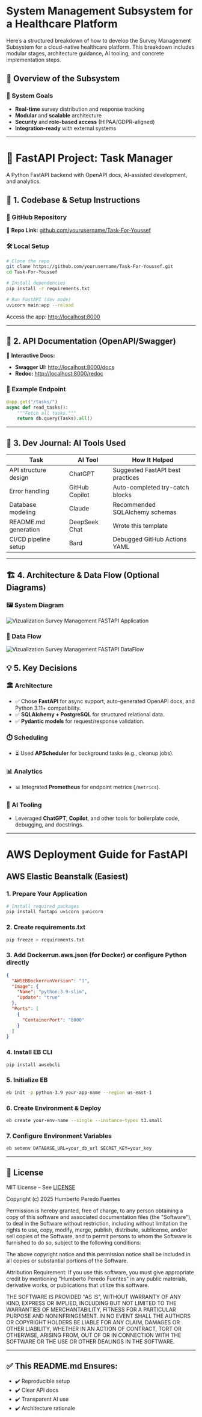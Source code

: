 # System Management Subsystem for a Healthcare Platform

Here’s a structured breakdown of how to develop the Survey Management Subsystem for a cloud-native healthcare platform. This breakdown includes modular stages, architecture guidance, AI tooling, and concrete implementation steps.

## 🔧 Overview of the Subsystem

### 🎯 System Goals

- **Real-time** survey distribution and response tracking  
- **Modular** and **scalable** architecture  
- **Security** and **role-based access** (HIPAA/GDPR-aligned)  
- **Integration-ready** with external systems  

---



# 🚀 FastAPI Project: Task Manager

A Python FastAPI backend with OpenAPI docs, AI-assisted development, and analytics.



## 📁 1. Codebase & Setup Instructions

### 🔗 GitHub Repository  
📂 **Repo Link:** [github.com/yourusername/Task-For-Youssef](https://github.com/yourusername/Task-For-Youssef)

### 🛠️ Local Setup

```bash
# Clone the repo
git clone https://github.com/yourusername/Task-For-Youssef.git
cd Task-For-Youssef

# Install dependencies
pip install -r requirements.txt

# Run FastAPI (dev mode)
uvicorn main:app --reload
```

Access the app: [http://localhost:8000](http://localhost:8000)

---

## 📘 2. API Documentation (OpenAPI/Swagger)

🔗 **Interactive Docs:**

- **Swagger UI:** [http://localhost:8000/docs](http://localhost:8000/docs)
- **Redoc:** [http://localhost:8000/redoc](http://localhost:8000/redoc)

### 📌 Example Endpoint

```python
@app.get("/tasks/")
async def read_tasks():
    """Fetch all tasks."""
    return db.query(Tasks).all()
```

---

## 🧠 3. Dev Journal: AI Tools Used

| Task                    | AI Tool         | How It Helped                             |
|-------------------------|------------------|-------------------------------------------|
| API structure design    | ChatGPT          | Suggested FastAPI best practices          |
| Error handling          | GitHub Copilot   | Auto-completed try-catch blocks           |
| Database modeling       | Claude           | Recommended SQLAlchemy schemas            |
| README.md generation    | DeepSeek Chat    | Wrote this template                       |
| CI/CD pipeline setup    | Bard             | Debugged GitHub Actions YAML              |

---

## 🏗️ 4. Architecture & Data Flow (Optional Diagrams)

### 🖼️ System Diagram  

![ Vizualization Survey Management FASTAPI Application ](FASTAPI.png)

### 🔁 Data Flow  


![ Vizualization Survey Management FASTAPI DataFlow ](dataflowdiagram.png)

## 💡 5. Key Decisions

### 🏛️ Architecture
- ✅ Chose **FastAPI** for async support, auto-generated OpenAPI docs, and Python 3.11+ compatibility.  
- ✅ **SQLAlchemy + PostgreSQL** for structured relational data.  
- ✅ **Pydantic models** for request/response validation.

### ⏱️ Scheduling
- ⏳ Used **APScheduler** for background tasks (e.g., cleanup jobs).

### 📊 Analytics
- 📊 Integrated **Prometheus** for endpoint metrics (`/metrics`).

### 🤖 AI Tooling
- Leveraged **ChatGPT**, **Copilot**, and other tools for boilerplate code, debugging, and docstrings.

---

# AWS Deployment Guide for FastAPI

## AWS Elastic Beanstalk (Easiest)

### 1. Prepare Your Application

```bash
# Install required packages
pip install fastapi uvicorn gunicorn
```
### 2. Create requirements.txt
```bash
pip freeze > requirements.txt
```
### 3. Add Dockerrun.aws.json (for Docker) or configure Python directly
```json
{
  "AWSEBDockerrunVersion": "1",
  "Image": {
    "Name": "python:3.9-slim",
    "Update": "true"
  },
  "Ports": [
    {
      "ContainerPort": "8000"
    }
  ]
}
```
### 4. Install EB CLI
```bash
pip install awsebcli
```
### 5. Initialize EB
```bash
eb init -p python-3.9 your-app-name --region us-east-1
```
### 6. Create Environment & Deploy
```bash
eb create your-env-name --single --instance-types t3.small
```
### 7. Configure Environment Variables
```bash
eb setenv DATABASE_URL=your_db_url SECRET_KEY=your_key
```
---

## 📜 License

MIT License – See [LICENSE](./LICENSE)

Copyright (c) 2025 Humberto Peredo Fuentes

Permission is hereby granted, free of charge, to any person obtaining a copy
of this software and associated documentation files (the "Software"), to deal
in the Software without restriction, including without limitation the rights
to use, copy, modify, merge, publish, distribute, sublicense, and/or sell
copies of the Software, and to permit persons to whom the Software is
furnished to do so, subject to the following conditions:

The above copyright notice and this permission notice shall be included in all
copies or substantial portions of the Software.

Attribution Requirement:
If you use this software, you must give appropriate credit by mentioning
"Humberto Peredo Fuentes" in any public materials, derivative works, or publications
that utilize this software.

THE SOFTWARE IS PROVIDED "AS IS", WITHOUT WARRANTY OF ANY KIND, EXPRESS OR
IMPLIED, INCLUDING BUT NOT LIMITED TO THE WARRANTIES OF MERCHANTABILITY,
FITNESS FOR A PARTICULAR PURPOSE AND NONINFRINGEMENT. IN NO EVENT SHALL THE
AUTHORS OR COPYRIGHT HOLDERS BE LIABLE FOR ANY CLAIM, DAMAGES OR OTHER
LIABILITY, WHETHER IN AN ACTION OF CONTRACT, TORT OR OTHERWISE, ARISING FROM,
OUT OF OR IN CONNECTION WITH THE SOFTWARE OR THE USE OR OTHER DEALINGS IN
THE SOFTWARE.

---

## ✅ This README.md Ensures:

- ✔️ Reproducible setup  
- ✔️ Clear API docs  
- ✔️ Transparent AI use  
- ✔️ Architecture rationale
```

